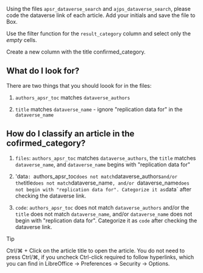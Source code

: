 Using the files `apsr_dataverse_search` and `ajps_dataverse_search`, please code the dataverse link of each article. Add your initials and save the file to Box.

Use the filter function for the `result_category` column and select only the _empty_ cells.

Create a new column with the title confirmed_category.

## What do I look for?
There are two things that you should loook for in the files:
1. `authors_apsr_toc` matches `dataverse_authors`

2. `title` matches `dataverse_name` - ignore "replication data for" in the `dataverse_name`

## How do I classify an article in the cofirmed_category?

1. `files`: `authors_apsr_toc` matches `dataverse_authors`, the `title` matches `dataverse_name`, and `dataverse_name` begins with "replication data for"

2. 'data`: `authors_apsr_toc` does not match `dataverse_authors` and/or the `title` does not match `dataverse_name`, and/or `dataverse_name` does not begin with "replication data for". Categorize it as `data` after checking the dataverse link.

3. `code`: `authors_apsr_toc` does not match `dataverse_authors` and/or the `title` does not match `dataverse_name`, and/or `dataverse_name` does not begin with "replication data for". Categorize it as `code` after checking the dataverse link.


Tip

Ctrl/⌘ + Click on the article title to open the article. You do not need to press Ctrl/⌘, if you uncheck Ctrl-click required to follow hyperlinks, which you can find in LibreOffice -> Preferences -> Security -> Options.
